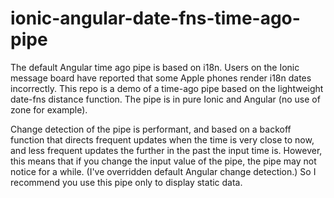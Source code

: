 # ionic-angular-date-fns-time-ago-pipe
The default Angular time ago pipe is based on i18n. Users on the Ionic message board have reported that some Apple phones render i18n dates incorrectly. This repo is a demo of a time-ago pipe based on the lightweight date-fns distance function. The pipe is in pure Ionic and Angular (no use of zone for example).

Change detection of the pipe is performant, and based on a backoff function that directs frequent updates when the time is very close to now, and less frequent updates the further in the past the input time is. However, this means that if you change the input value of the pipe, the pipe may not notice for a while.  (I've overridden default Angular change detection.)  So I recommend you use this pipe only to display static data.
